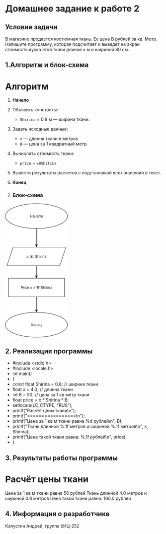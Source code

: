 # Домашнее задание к работе 2

## Условие задачи
В магазине продается костюмная ткань. Ее цена В рублей за кв. Метр. Напишите программу, которая подсчитает и выведет на экран стоимость куска этой ткани длиной х м и шириной 80 см.

## 1.Алгоритм и блок-схема

# Алгоритм
1. **Начало**
2. Объявить константы:
   - `Shirina` = 0.8 м — ширина ткани.
3. Задать исходные данные:
   - `x` — длинна ткани в метрах.
   - `B` — цена за 1 квадратный метр.
4. Вычислить стоимость ткани:
   - `price` = `x`*`B`*`Shitina`
8. Вывести результаты расчетов с подстановкой всех значений в текст.
9. **Конец**

10. ### Блок-схема
![Блок-схема алгоритма](lab_2_schema.png)


## 2. Реализация программы

- #include <stdio.h>
- #include <locale.h>
- int main()
- {
- 	const float Shirina = 0.8;  // ширина ткани
- 	float x = 4.0;  // длинна ткани
- 	int B = 50;  // цена за 1 кв метр ткани
- 	float price = x * Shirina * B;
- 	setlocale(LC_CTYPE, "RUS");
- 	printf("Расчёт цены ткани\n");
- 	printf("=================\n");
- 	printf("Цена за 1 кв м ткани равна %d рублей\n", B);
- 	printf("Ткань длинной %.1f метров и шириной %.1f метров\n", x, Shirina);
- 	printf("Цена такой ткани равна: %.1f рублей\n", price);
- }

## 3. Результаты работы программы

Расчёт цены ткани
=================
Цена за 1 кв м ткани равна 50 рублей
Ткань длинной 4.0 метров и шириной 0.8 метров
Цена такой ткани равна: 160.0 рублей

## 4. Информация о разработчике

Капустин Андрей, группа бИЦ-252
